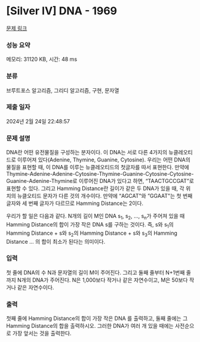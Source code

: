 # [Silver IV] DNA - 1969 

[문제 링크](https://www.acmicpc.net/problem/1969) 

### 성능 요약

메모리: 31120 KB, 시간: 48 ms

### 분류

브루트포스 알고리즘, 그리디 알고리즘, 구현, 문자열

### 제출 일자

2024년 2월 24일 22:48:57

### 문제 설명

<p>DNA란 어떤 유전물질을 구성하는 분자이다. 이 DNA는 서로 다른 4가지의 뉴클레오티드로 이루어져 있다(Adenine, Thymine, Guanine, Cytosine). 우리는 어떤 DNA의 물질을 표현할 때, 이 DNA를 이루는 뉴클레오티드의 첫글자를 따서 표현한다. 만약에 Thymine-Adenine-Adenine-Cytosine-Thymine-Guanine-Cytosine-Cytosine-Guanine-Adenine-Thymine로 이루어진 DNA가 있다고 하면, “TAACTGCCGAT”로 표현할 수 있다. 그리고 Hamming Distance란 길이가 같은 두 DNA가 있을 때, 각 위치의 뉴클오티드 문자가 다른 것의 개수이다. 만약에 “AGCAT"와 ”GGAAT"는 첫 번째 글자와 세 번째 글자가 다르므로 Hamming Distance는 2이다.</p>

<p>우리가 할 일은 다음과 같다. N개의 길이 M인 DNA s<sub>1</sub>, s<sub>2</sub>, ..., s<sub>n</sub>가 주어져 있을 때 Hamming Distance의 합이 가장 작은 DNA s를 구하는 것이다. 즉, s와 s<sub>1</sub>의 Hamming Distance + s와 s<sub>2</sub>의 Hamming Distance + s와 s<sub>3</sub>의 Hamming Distance ... 의 합이 최소가 된다는 의미이다.</p>

### 입력 

 <p>첫 줄에 DNA의 수 N과 문자열의 길이 M이 주어진다. 그리고 둘째 줄부터 N+1번째 줄까지 N개의 DNA가 주어진다. N은 1,000보다 작거나 같은 자연수이고, M은 50보다 작거나 같은 자연수이다.</p>

### 출력 

 <p>첫째 줄에 Hamming Distance의 합이 가장 작은 DNA 를 출력하고, 둘째 줄에는 그 Hamming Distance의 합을 출력하시오. 그러한 DNA가 여러 개 있을 때에는 사전순으로 가장 앞서는 것을 출력한다.</p>

